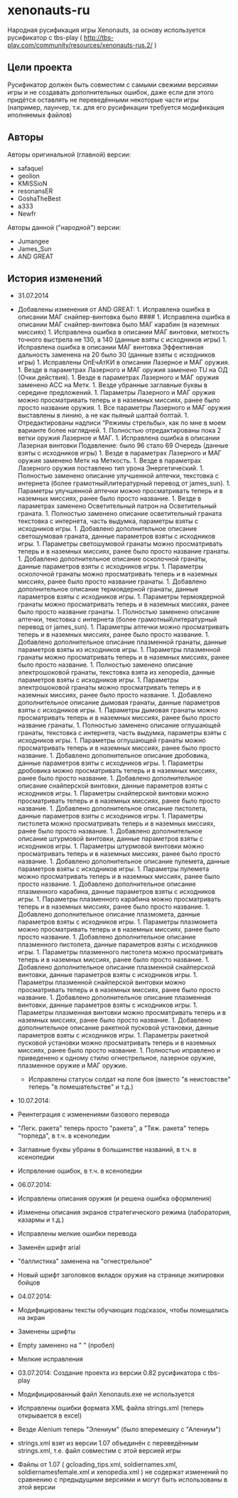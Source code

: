 xenonauts-ru
============

Народная русификация игры Xenonauts, за основу используется русификатор с tbs-play ( http://tbs-play.com/community/resources/xenonauts-rus.2/ )


Цели проекта
------------------------

Русификатор должен быть совместим с самыми свежими версиями игры и не создавать дополнительных ошибок, даже если для этого придётся оставлять не переведёнными некоторые части игры (например, лаунчер, т.к. для его русификации требуется модификация иполняемых файлов)


Авторы
------------------------

Авторы оригинальной (главной) версии:

 * safaquel
 * geolion
 * KMiSSioN
 * resonansER
 * GoshaTheBest
 * a333
 * Newfr

Авторы данной ("народной") версии:
 * Jumangee
 * James_Sun
 * AND GREAT

История изменений
------------------------

 * 31.07.2014
  * Добавлены изменения от AND GREAT:
		1. Исправлена ошибка в описании МАГ снайпер-винтовка было ####
		1. Исправлена ошибка в описании  МАГ снайпер-винтовка было МАГ карабин (в наземных миссиях)
		1. Исправлена ошибка в описании МАГ винтовки, меткость точного выстрела не 130, а 140 (данные взяты с исходников игры)
		1. Исправлена ошибка в описании МАГ винтовка Эффективная дальность заменена на 20 было 30 (данные взяты с исходников игры)
		1. Исправлены ОпЕчАтКИ в описании Лазерное и МАГ оружия.
		1. Везде в параметрах Лазерного и МАГ оружия заменено TU на ОД (Очки действия).
		1. Везде в параметрах Лазерного и МАГ оружия заменено АСС на Метк.
		1. Везде убранные заглавные буквы в середине предложений.
		1. Параметры Лазерного и МАГ оружия можно просматривать теперь и в наземных миссиях, ранее было просто название оружия.
		1. Все параметры Лазерного и МАГ оружия выставлены в линию, а не как пьяный шалтай болтай.
		1. Отредактированы надписи “Режимы стрельбы», как по мне в моем варианте более наглядней.
		1. Полностью отредактированы пока 2 ветки оружия Лазерное и МАГ.
		1. Исправлена ошибка в описании Лазерная винтовки Подавление:  было 96 стало 69 Очередь (данные взяты с исходников игры)
		1. Везде в параметрах Лазерного и МАГ оружия заменено Метк на Меткость.
		1. Везде в параметрах Лазерного оружия поставлено тип урона Энергетический.
		1. Полностью заменено описание улучшенной аптечки, текстовка с интернета (более грамотный\литературный перевод от james_sun).
		1. Параметры  улучшенной аптечки можно просматривать теперь и в наземных миссиях, ранее было просто название.
		1. Везде в параметрах  заменено Осветительный патрон на Осветительный граната.
		1. Полностью заменено описание осветительный граната текстовка с интернета, часть выдумка, параметры взяты с исходников игры.
		1. Добавлено дополнительное описание светошумовая граната, данные параметров взяты с исходников игры.
		1. Параметры светошумовой гранаты можно просматривать теперь и в наземных миссиях, ранее было просто название гранаты.
		1. Добавлено дополнительное описание осколочной гранаты, данные параметров взяты с исходников игры.
		1. Параметры осколочной гранаты можно просматривать теперь и в наземных миссиях, ранее было просто название гранаты.
		1. Добавлено дополнительное описание термоядерной гранаты, данные параметров взяты с исходников игры.
		1. Параметры термоядерной гранаты можно просматривать теперь и в наземных миссиях, ранее было просто название гранаты.
		1. Полностью заменено описание аптечки, текстовка с интернета (более грамотный\литературный перевод от james_sun).
		1. Параметры аптечки можно просматривать теперь и в наземных миссиях, ранее было просто название.
		1. Добавлено дополнительное описание плазменной гранаты, данные параметров взяты из исходников игры.
		1. Параметры плазменной гранаты можно просматривать теперь и в наземных миссиях, ранее было просто название.
		1. Полностью заменено описание электрошоковой гранаты, текстовка взята из xenopedia, данные параметров взяты с исходников игры.
		1. Параметры электрошоковой гранаты можно просматривать теперь и в наземных миссиях, ранее было просто название.
		1. Добавлено дополнительное описание дымовая гранаты, данные параметров взяты с исходников игры.
		1. Параметры дымовая гранаты можно просматривать теперь и в наземных миссиях, ранее было просто название гранаты.
		1. Полностью заменено описание оглушающей гранаты, текстовка с интернета, часть выдумка, параметры взяты с исходников игры.
		1. Параметры оглушающей гранаты можно просматривать теперь и в наземных миссиях, ранее было просто название.
		1. Добавлено дополнительное описание дробовика, данные параметров взяты с исходников игры.
		1. Параметры дробовика можно просматривать теперь и в наземных миссиях, ранее было просто название.
		1. Добавлено дополнительное описание снайперской винтовки, данные параметров взяты с исходников игры.
		1. Параметры снайперской винтовки можно просматривать теперь и в наземных миссиях, ранее было просто название.
		1. Добавлено дополнительное описание пистолета, данные параметров взяты с исходников игры.
		1. Параметры пистолета можно просматривать теперь и в наземных миссиях, ранее было просто название.
		1. Добавлено дополнительное описание штурмовой винтовки, данные параметров взяты с исходников игры.
		1. Параметры штурмовой винтовки можно просматривать теперь и в наземных миссиях, ранее было просто название.
		1. Добавлено дополнительное описание пулемета, данные параметров взяты с исходников игры.
		1. Параметры пулемета можно просматривать теперь и в наземных миссиях, ранее было просто название.
		1. Добавлено дополнительное описание плазменного карабина, данные параметров взяты с исходников игры.
		1. Параметры плазменного карабина можно просматривать теперь и в наземных миссиях, ранее было просто название.
		1. Добавлено дополнительное описание плазмомета, данные параметров взяты с исходников игры.
		1. Параметры плазмомета можно просматривать теперь и в наземных миссиях, ранее было просто название.
		1. Добавлено дополнительное описание плазменного пистолета, данные параметров взяты с исходников игры.
		1. Параметры плазменного пистолета можно просматривать теперь и в наземных миссиях, ранее было просто название.
		1. Добавлено дополнительное описание плазменной снайперской винтовки, данные параметров взяты с исходников игры.
		1. Параметры плазменной снайперской винтовки можно просматривать теперь и в наземных миссиях, ранее было просто название.
		1. Добавлено дополнительное описание плазменная винтовки, данные параметров взяты с исходников игры.
		1. Параметры плазменная винтовки можно просматривать теперь и в наземных миссиях, ранее было просто название.
		1. Добавлено дополнительное описание ракетной пусковой установки, данные параметров взяты с исходников игры.
		1. Параметры ракетной пусковой установки можно просматривать теперь и в наземных миссиях, ранее было просто название.
		1. Полностью иправлено и приведенено к одному стилю огнестрельное, лазерное оружие, плазменное оружие и МАГ оружие.
	* Исправлены статусы солдат на поле боя (вместо "в неистовстве" теперь "в помешательстве" и т.д.)

 * 10.07.2014:
  * Реинтеграция с изменениями базового перевода
  * "Легк. ракета" теперь просто "ракета", а "Тяж. ракета" теперь "торпеда", в т.ч. в ксенопедии
  * Заглавные буквы убраны в большинстве названий, в т.ч. в ксенопедии
  * Испрвление ошибок, в т.ч. в ксенопедии

 * 06.07.2014:
  * Исправлены описания оружия (и решена ошибка оформления)
  * Изменены описания экранов стратегического режима (лаборатория, казармы и т.д.)
  * Исправлены мелкие ошибки перевода
  * Заменён шрифт arial
  * "баллистика" заменена на "огнестрельное"
  * Новый шрифт заголовков вкладок оружия на странице экипировки бойцов

 * 04.07.2014:
  * Модифицированы тексты обучающих подсказок, чтобы помещались на экран
  * Заменены шрифты
  * Empty заменено на " " (пробел)
  * Мелкие исправления

 * 03.07.2014: Создание проекта из версии 0.82 русификатора с tbs-play
  * Модифицированный файл Xenonauts.exe не используется
  * Исправлены ошибки формата XML файла strings.xml (теперь открывается в excel)
  * Везде Alenium теперь "Элениум" (было вперемешку с "Алениум")
  * strings.xml взят из версии 1.07 объединён с переведённым strings.xml, т.е. файл совместим с этой версией игры
  * Файлы от 1.07 ( gcloading_tips.xml, soldiernames.xml, soldiernamesfemale.xml и xenopedia.xml ) не содержат изменений по сравнению с предыдущими версиями и могут быть использованы в этой версии
